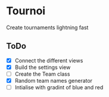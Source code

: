 # Tournoi
 Create tournaments lightning fast
 
## ToDo
- [x] Connect the different views
- [x] Build the settings view
- [ ] Create the Team class
- [x] Random team names generator
- [ ] Intialise with gradint of blue and red
